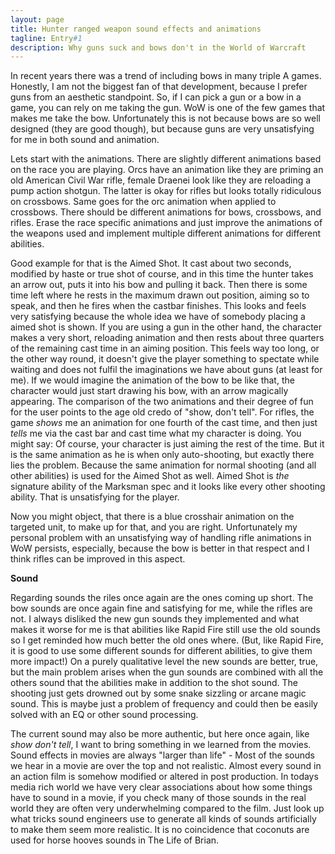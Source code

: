 ```yaml
---
layout: page
title: Hunter ranged weapon sound effects and animations
tagline: Entry#1
description: Why guns suck and bows don't in the World of Warcraft
---
```


In recent years there was a trend of including bows in many triple A games. Honestly, I am not the biggest fan of that development, because I prefer guns from an aesthetic standpoint. So, if I can pick a gun or a bow in a game, you can rely on me taking the gun. WoW is one of the few games that makes me take the bow. Unfortunately this is not because bows are so well designed (they are good though), but because guns are very unsatisfying for me in both sound and animation.

Lets start with the animations. There are slightly different animations based on the race you are playing. Orcs have an animation like they are priming an old American Civil War rifle, female Draenei look like they are reloading a pump action shotgun. The latter is okay for rifles but looks totally ridiculous on crossbows. Same goes for the orc animation when applied to crossbows. There should be different animations for bows, crossbows, and rifles. Erase the race specific animations and just improve the animations of the weapons used and implement multiple different animations for different abilities.

Good example for that is the Aimed Shot. It cast about two seconds, modified by haste or true shot of course, and in this time the hunter takes an arrow out, puts it into his bow and pulling it back. Then there is some time left where he rests in the maximum drawn out position, aiming so to speak, and then he fires when the castbar finishes. This looks and feels very satisfying because the whole idea we have of somebody placing a aimed shot is shown. If you are using a gun in the other hand, the character makes a very short, reloading animation and then rests about three quarters of the remaining cast time in an aiming position. This feels way too long, or the other way round, it doesn't give the player something to spectate while waiting and does not fulfil the imaginations we have about guns (at least for me). If we would imagine the animation of the bow to be like that, the character would just start drawing his bow, with an arrow magically appearing. The comparison of the two animations and their degree of fun for the user points to the age old credo of "show, don't tell". For rifles, the game *shows* me an animation for one fourth of the cast time, and then just *tells* me via the cast bar and cast time what my character is doing. You might say: Of course, your character is just aiming the rest of the time. But it is the same animation as he is when only auto-shooting, but exactly there lies the problem. Because the same animation for normal shooting (and all other abilities) is used for the Aimed Shot as well. Aimed Shot is *the* signature ability of the Marksman spec and it looks like every other shooting ability. That is unsatisfying for the player.

Now you might object, that there is a blue crosshair animation on the targeted unit, to make up for that, and you are right. Unfortunately my personal problem with an unsatisfying way of handling rifle animations in WoW persists, especially, because the bow is better in that respect and I think rifles can be improved in this aspect.


**Sound**

Regarding sounds the riles once again are the ones coming up short. The bow sounds are once again fine and satisfying for me, while the rifles are not. I always disliked the new gun sounds they implemented and what makes it worse for me is that abilities like Rapid Fire still use the old sounds so I get  reminded how much better the old ones where. (But, like Rapid Fire, it is good to use some different sounds for different abilities, to give them more impact!) On a purely qualitative level the new sounds are better, true, but the main problem arises when the gun sounds are combined with all the others sound that the abilities make in addition to the shot sound. The shooting just gets drowned out by some snake sizzling or arcane magic sound. This is maybe just a problem of frequency and could then be easily solved with an EQ or other sound processing.

The current sound may also be more authentic, but here once again, like *show don't tell*, I want to bring something in we learned from the movies. Sound effects in movies are always "larger than life" - Most of the sounds we hear in a movie are over the top and not realistic. Almost every sound in an action film is somehow modified or altered in post production. In todays media rich world we have very clear associations about how some things have to sound in a movie, if you check many of those sounds in the real world they are often very underwhelming compared to the film. Just look up what tricks sound engineers use to generate all kinds of sounds artificially to make them seem more realistic. It is no coincidence that coconuts are used for horse hooves sounds in The Life of Brian.
